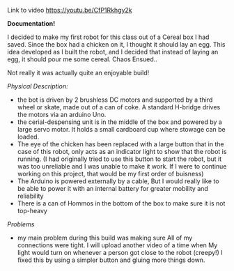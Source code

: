 Link to video https://youtu.be/CfP1Rkhgy2k


**Documentation!**

I decided to make my first robot for this class out of a Cereal box I had saved. Since the box had a chicken on it, I thought it should lay an egg. This idea developed as I built the robot, and I decided that instead of laying an egg, it should pour me some cereal. Chaos Ensued..

Not really it was actually quite an enjoyable build!

_Physical Description:_

- the bot is driven by 2 brushless DC motors and supported by a third wheel or skate, made out of a can of coke. A standard H-bridge drives the motors via an arduino Uno. 
- the cerial-despensing unit is in the middle of the box and powered by a large servo motor. It holds a small cardboard cup where stowage can be loaded.
- The eye of the chicken has been replaced with a large button that in the case of this robot, only acts as an indicator light to show that the robot is running. (I had originally tried to use this button to start the robot, but it was too unreliable and I was unable to make it work. If I were to continue working on this project, that would be my first order of buisness) 
- The Arduino is powered externally by a cable, But I would really like to be able to power it with an internal battery for greater mobility and reliability
- There is a can of Hommos in the bottom of the box to make sure it is not top-heavy

_Problems_

- my main problem during this build was making sure All of my connections were tight. I will upload another video of a time when My light would turn on whenever a person got close to the robot (creepy!) I fixed this by using a simpler button and gluing more things down. 

